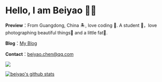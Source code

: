 # Hello, I am Beiyao 👏🏻

**Preview**：From Guangdong, China 🏝, love coding 🐍. A student 🏫，love photographing beautiful things🌿 and a little fat🍔.

**Blog**：[My Blog](http://beiyao.icu)

**Contact**：beiyao.chen@qq.com

<a href="https://github.com/beiyaohhhc"><img align="center" src="https://github-readme-stats.vercel.app/api/top-langs/?username=beiyaohhhc&layout=compact&theme=dark&hide_border=true" /></a>

<a href="https://github.com/beiyaohhhc"><img align="center" src="https://github-readme-stats.vercel.app/api?username=beiyaohhhc&show_icons=true&include_all_commits=true&theme=vue&hide_border=true" alt="beiyao's github stats" /></a>
